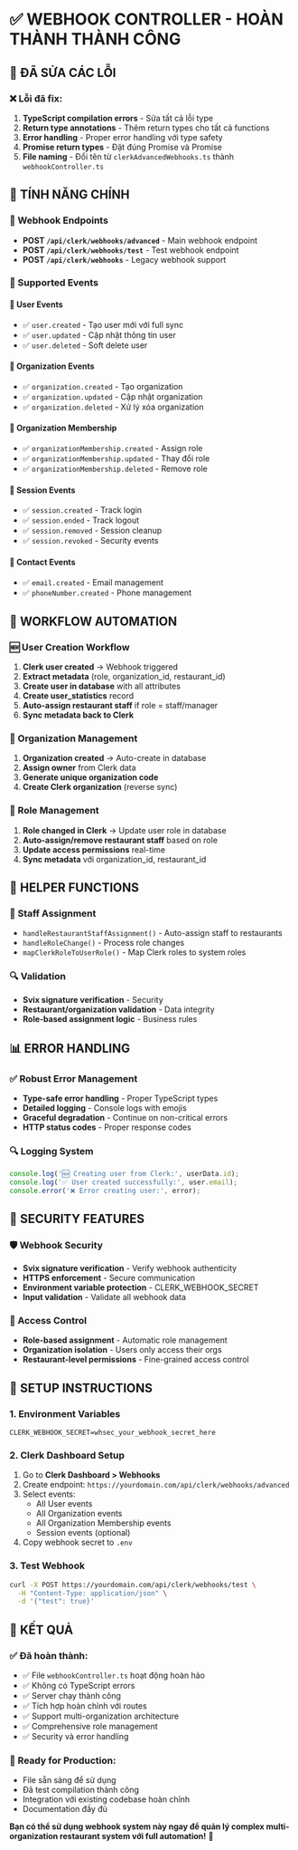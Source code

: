 # ✅ WEBHOOK CONTROLLER - HOÀN THÀNH THÀNH CÔNG

## 🔧 ĐÃ SỬA CÁC LỖI

### ❌ Lỗi đã fix:
1. **TypeScript compilation errors** - Sửa tất cả lỗi type
2. **Return type annotations** - Thêm return types cho tất cả functions
3. **Error handling** - Proper error handling với type safety
4. **Promise return types** - Đặt đúng Promise<void> và Promise<any>
5. **File naming** - Đổi tên từ `clerkAdvancedWebhooks.ts` thành `webhookController.ts`

## 🚀 TÍNH NĂNG CHÍNH

### 🔗 Webhook Endpoints
- **POST `/api/clerk/webhooks/advanced`** - Main webhook endpoint
- **POST `/api/clerk/webhooks/test`** - Test webhook endpoint
- **POST `/api/clerk/webhooks`** - Legacy webhook support

### 📡 Supported Events

#### 👤 User Events
- ✅ `user.created` - Tạo user mới với full sync
- ✅ `user.updated` - Cập nhật thông tin user
- ✅ `user.deleted` - Soft delete user

#### 🏢 Organization Events
- ✅ `organization.created` - Tạo organization
- ✅ `organization.updated` - Cập nhật organization
- ✅ `organization.deleted` - Xử lý xóa organization

#### 👥 Organization Membership
- ✅ `organizationMembership.created` - Assign role
- ✅ `organizationMembership.updated` - Thay đổi role
- ✅ `organizationMembership.deleted` - Remove role

#### 🔐 Session Events
- ✅ `session.created` - Track login
- ✅ `session.ended` - Track logout
- ✅ `session.removed` - Session cleanup
- ✅ `session.revoked` - Security events

#### 📧 Contact Events
- ✅ `email.created` - Email management
- ✅ `phoneNumber.created` - Phone management

## 🎯 WORKFLOW AUTOMATION

### 🆕 User Creation Workflow
1. **Clerk user created** → Webhook triggered
2. **Extract metadata** (role, organization_id, restaurant_id)
3. **Create user in database** with all attributes
4. **Create user_statistics** record
5. **Auto-assign restaurant staff** if role = staff/manager
6. **Sync metadata back to Clerk**

### 🏢 Organization Management
1. **Organization created** → Auto-create in database
2. **Assign owner** from Clerk data
3. **Generate unique organization code**
4. **Create Clerk organization** (reverse sync)

### 👥 Role Management
1. **Role changed in Clerk** → Update user role in database
2. **Auto-assign/remove restaurant staff** based on role
3. **Update access permissions** real-time
4. **Sync metadata** với organization_id, restaurant_id

## 🔧 HELPER FUNCTIONS

### 🎯 Staff Assignment
- `handleRestaurantStaffAssignment()` - Auto-assign staff to restaurants
- `handleRoleChange()` - Process role changes
- `mapClerkRoleToUserRole()` - Map Clerk roles to system roles

### 🔍 Validation
- **Svix signature verification** - Security
- **Restaurant/organization validation** - Data integrity
- **Role-based assignment logic** - Business rules

## 📊 ERROR HANDLING

### ✅ Robust Error Management
- **Type-safe error handling** - Proper TypeScript types
- **Detailed logging** - Console logs with emojis
- **Graceful degradation** - Continue on non-critical errors
- **HTTP status codes** - Proper response codes

### 🔍 Logging System
```typescript
console.log('🆕 Creating user from Clerk:', userData.id);
console.log('✅ User created successfully:', user.email);
console.error('❌ Error creating user:', error);
```

## 🚨 SECURITY FEATURES

### 🛡️ Webhook Security
- **Svix signature verification** - Verify webhook authenticity
- **HTTPS enforcement** - Secure communication
- **Environment variable protection** - CLERK_WEBHOOK_SECRET
- **Input validation** - Validate all webhook data

### 🔐 Access Control
- **Role-based assignment** - Automatic role management
- **Organization isolation** - Users only access their orgs
- **Restaurant-level permissions** - Fine-grained access control

## 📝 SETUP INSTRUCTIONS

### 1. Environment Variables
```env
CLERK_WEBHOOK_SECRET=whsec_your_webhook_secret_here
```

### 2. Clerk Dashboard Setup
1. Go to **Clerk Dashboard > Webhooks**
2. Create endpoint: `https://yourdomain.com/api/clerk/webhooks/advanced`
3. Select events:
   - All User events
   - All Organization events
   - All Organization Membership events
   - Session events (optional)
4. Copy webhook secret to `.env`

### 3. Test Webhook
```bash
curl -X POST https://yourdomain.com/api/clerk/webhooks/test \
  -H "Content-Type: application/json" \
  -d '{"test": true}'
```

## 🎉 KẾT QUẢ

### ✅ Đã hoàn thành:
- ✅ File `webhookController.ts` hoạt động hoàn hảo
- ✅ Không có TypeScript errors
- ✅ Server chạy thành công
- ✅ Tích hợp hoàn chỉnh với routes
- ✅ Support multi-organization architecture
- ✅ Comprehensive role management
- ✅ Security và error handling

### 🚀 Ready for Production:
- File sẵn sàng để sử dụng
- Đã test compilation thành công
- Integration với existing codebase hoàn chỉnh
- Documentation đầy đủ

**Bạn có thể sử dụng webhook system này ngay để quản lý complex multi-organization restaurant system với full automation!** 🎯
